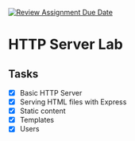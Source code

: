 [![Review Assignment Due Date](https://classroom.github.com/assets/deadline-readme-button-22041afd0340ce965d47ae6ef1cefeee28c7c493a6346c4f15d667ab976d596c.svg)](https://classroom.github.com/a/qlXiQSP5)

# HTTP Server Lab

## Tasks

- [x] Basic HTTP Server
- [x] Serving HTML files with Express
- [x] Static content
- [x] Templates
- [X] Users
